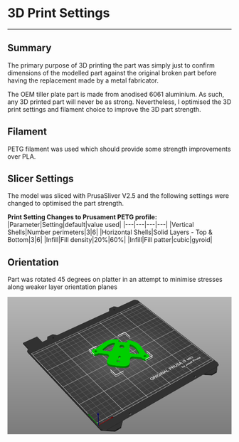 # 3D Print Settings
---------------

## Summary
The primary purpose of 3D printing the part was simply just to confirm dimensions of the modelled part against the original broken part before having the replacement made by a metal fabricator.

The OEM tiller plate part is made from anodised 6061 aluminium.  As such, any 3D printed part will never be as strong.  Nevertheless, I optimised the 3D print settings and filament choice to improve the 3D part strength.

## Filament
PETG filament was used which should provide some strength improvements over PLA.

## Slicer Settings
The model was sliced with PrusaSliver V2.5 and the following settings were changed to optimised the part strength.

**Print Setting Changes to Prusament PETG profile:**
|Parameter|Setting|default|value used|
|---|---|---|---|
|Vertical Shells|Number perimeters|3|6|
|Horizontal Shells|Solid Layers - Top & Bottom|3|6|
|Infill|Fill density|20%|60%|
|Infill|Fill patter|cubic|gyroid|

## Orientation
Part was rotated 45 degrees on platter in an attempt to minimise stresses along weaker layer orientation planes 

![45 deg orientation](../images/print-orientation.png)